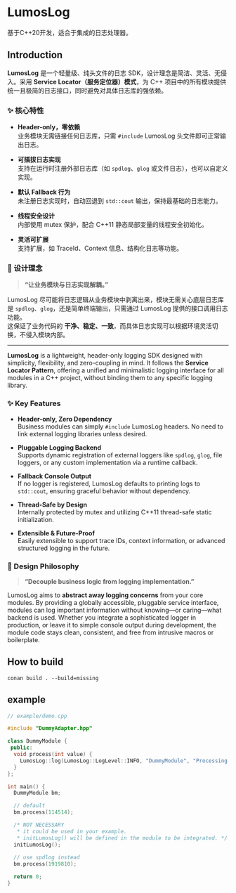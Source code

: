 # LumosLog

基于C++20开发，适合于集成的日志处理器。

## Introduction

**LumosLog** 是一个轻量级、纯头文件的日志 SDK，设计理念是简洁、灵活、无侵入。采用 **Service Locator（服务定位器）模式**，为 C++ 项目中的所有模块提供统一且极简的日志接口，同时避免对具体日志库的强依赖。

### ✨ 核心特性

- **Header-only，零依赖**  
  业务模块无需链接任何日志库，只需 `#include` LumosLog 头文件即可正常输出日志。

- **可插拔日志实现**  
  支持在运行时注册外部日志库（如 `spdlog`、`glog` 或文件日志），也可以自定义实现。

- **默认 Fallback 行为**  
  未注册日志实现时，自动回退到 `std::cout` 输出，保持最基础的日志能力。

- **线程安全设计**  
  内部使用 mutex 保护，配合 C++11 静态局部变量的线程安全初始化。

- **灵活可扩展**  
  支持扩展，如 TraceId、Context 信息、结构化日志等功能。

### 🧠 设计理念

> **“让业务模块与日志实现解耦。”**

LumosLog 尽可能将日志逻辑从业务模块中剥离出来，模块无需关心底层日志库是 `spdlog`、`glog`，还是简单终端输出，只需通过 LumosLog 提供的接口调用日志功能。  
这保证了业务代码的 **干净、稳定、一致**，而具体日志实现可以根据环境灵活切换，不侵入模块内部。

---

**LumosLog** is a lightweight, header-only logging SDK designed with simplicity, flexibility, and zero-coupling in mind. It follows the **Service Locator Pattern**, offering a unified and minimalistic logging interface for all modules in a C++ project, without binding them to any specific logging library.

### ✨ Key Features

- **Header-only, Zero Dependency**  
  Business modules can simply `#include` LumosLog headers. No need to link external logging libraries unless desired.

- **Pluggable Logging Backend**  
  Supports dynamic registration of external loggers like `spdlog`, `glog`, file loggers, or any custom implementation via a runtime callback.

- **Fallback Console Output**  
  If no logger is registered, LumosLog defaults to printing logs to `std::cout`, ensuring graceful behavior without dependency.

- **Thread-Safe by Design**  
  Internally protected by mutex and utilizing C++11 thread-safe static initialization.

- **Extensible & Future-Proof**  
  Easily extensible to support trace IDs, context information, or advanced structured logging in the future.

### 🧠 Design Philosophy

> **“Decouple business logic from logging implementation.”**

LumosLog aims to **abstract away logging concerns** from your core modules. By providing a globally accessible, pluggable service interface, modules can log important information without knowing—or caring—what backend is used. Whether you integrate a sophisticated logger in production, or leave it to simple console output during development, the module code stays clean, consistent, and free from intrusive macros or boilerplate.

## How to build

~~~
conan build . --build=missing
~~~

## example

~~~c++
// example/demo.cpp

#include "DummyAdapter.hpp"

class DummyModule {
 public:
  void process(int value) {
    LumosLog::log(LumosLog::LogLevel::INFO, "DummyModule", "Processing value: {}", value);
  }
};

int main() {
  DummyModule bm;

  // default
  bm.process(114514);

  /* NOT NECESSARY 
   * it could be used in your example.
   * initLumosLog() will be defined in the module to be integrated. */
  initLumosLog();
  
  // use spdlog instead
  bm.process(1919810);

  return 0;
}
~~~